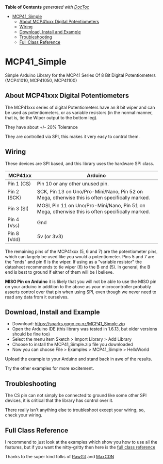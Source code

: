 <!-- START doctoc generated TOC please keep comment here to allow auto update -->
<!-- DON'T EDIT THIS SECTION, INSTEAD RE-RUN doctoc TO UPDATE -->
**Table of Contents**  *generated with [DocToc](https://github.com/thlorenz/doctoc)*

- [MCP41_Simple](#mcp41_simple)
  - [About MCP41xxx Digital Potentiometers](#about-mcp41xxx-digital-potentiometers)
  - [Wiring](#wiring)
  - [Download, Install and Example](#download-install-and-example)
  - [Troubleshooting](#troubleshooting)
  - [Full Class Reference](#full-class-reference)

<!-- END doctoc generated TOC please keep comment here to allow auto update -->

# MCP41_Simple
Simple Arduino Library for the MCP41 Series Of 8 Bit Digital Potentiometers (MCP41010, MCP41050, MCP41100)

## About MCP41xxx Digital Potentiometers

The MCP41xxx series of digital Potentiometers have an 8 bit wiper and can be used as potentiometers, or as variable resistors (in the normal manner, that is, tie the Wiper output to the bottom leg).

They have about +/- 20% Tolerance

They are controlled via SPI, this makes it very easy to control them.

## Wiring 

These devices are SPI based, and this library uses the hardware SPI class.

MCP41xx  | Arduino
-------- | ------- 
 Pin 1 (CS)  | Pin 10 or any other unused pin.
 Pin 2 (SCK) | SCK, Pin 13 on Uno/Pro-Mini/Nano, Pin 52 on Mega, otherwise this is often specifically marked.
 Pin 3 (SI)  | MOSI, Pin 11 on Uno/Pro-Mini/Nano, Pin 51 on Mega, otherwise this is often specifically marked.
 Pin 4 (Vss) | Gnd
 Pin 8 (Vdd) | 5v (or 3v3)
 
The remaining pins of the MCP41xxx (5, 6 and 7) are the potentiometer pins, which can largely be used like you would a potentiometer.  Pins 5 and 7 are the "ends" and pin 6 is the wiper.  If using as a "variable resistor" the datasheet recommends to tie wiper (6) to the B end (5).  In general, the B end is best to ground if either of them will be I believe.

**MISO Pin on Arduino** it is likely that you will not be able to use the MISO pin on your arduino in addition to the above as your microcontroller probably asserts control over that pin when using SPI, even though we never need to read any data from it ourselves.

## Download, Install and Example

* Download: https://sparks.gogo.co.nz/MCP41_Simple.zip
* Open the Arduino IDE (this library was tested in 1.6.13, but older versions should be fine too)
* Select the menu item Sketch > Import Library > Add Library
* Choose to install the MCP41_Simple.zip file you downloaded
* Now you can choose File > Examples > MCP41_Simple > HelloWorld

Upload the example to your Arduino and stand back in awe of the results. 

Try the other examples for more excitement.

## Troubleshooting

The CS pin can not simply be connected to ground like some other SPI devices, it is critical that the library has control over it.

There really isn't anything else to troubleshoot except your wiring, so, check your wiring.

## Full Class Reference

I recommend to just look at the examples which show you how to use all the features, but if you want the nitty-gritty then here is the [full class reference](https://rawgit.com/sleemanj/MCP41_Simple/dbacf9a/docs/html/class_m_c_p41___simple.html)

Thanks to the super kind folks of [RawGit](https://rawgit.com/) and [MaxCDN](http://www.maxcdn.com/)


